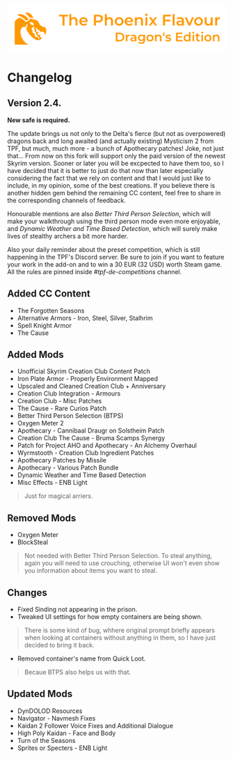 ![image](images/Banner.webp)

# Changelog

## Version 2.4.

**New safe is required.**

The update brings us not only to the Delta's fierce (but not as overpowered) dragons back and long awaited (and actually existing) Mysticism 2 from TPF,
but much, much more - a bunch of Apothecary patches! Joke, not just that...
From now on this fork will support only the paid version of the newest Skyrim version. 
Sooner or later you will be excpected to have them too, so I have decided that it is better to just do that now than later especially considering the fact that we rely
on content and that I would just like to include, in my opinion, some of the best creations. If you believe there is another hidden gem behind the remaining CC content, feel free to share in the corresponding channels of feedback.

Honourable mentions are also _Better Third Person Selection_, which will make your walkthrough using the third person mode even more enjoyable, and _Dynamic Weather and Time
Based Detection_, which will surely make lives of stealthy archers a bit more harder. 

Also your daily reminder about the preset competition, which is still happening in the TPF's Discord server. Be sure to join if you want to feature your work in the add-on and to win a 30 EUR (32 USD) worth Steam game. All the rules are pinned inside _#tpf-de-competitions_ channel.

## Added CC Content

* The Forgotten Seasons
* Alternative Armors - Iron, Steel, Silver, Stalhrim
* Spell Knight Armor
* The Cause

## Added Mods

* Unofficial Skyrim Creation Club Content Patch
* Iron Plate Armor - Properly Environment Mapped
* Upscaled and Cleaned Creation Club + Anniversary
* Creation Club Integration - Armours
* Creation Club - Misc Patches
* The Cause - Rare Curios Patch
* Better Third Person Selection (BTPS)
* Oxygen Meter 2
* Apothecary - Cannibaal Draugr on Solstheim Patch
* Creation Club The Cause - Bruma Scamps Synergy
* Patch for Project AHO and Apothecary - An Alchemy Overhaul
* Wyrmstooth - Creation Club Ingredient Patches
* Apothecary Patches by Missile
* Apothecary - Various Patch Bundle
* Dynamic Weather and Time Based Detection
* Misc Effects - ENB Light
> Just for magical arriers.

## Removed Mods

* Oxygen Meter
* BlockSteal
> Not needed with Better Third Person Selection. To steal anything, again you will need to use crouching, otherwise UI won't even show you information about items you want to steal.

## Changes

* Fixed Sinding not appearing in the prison.
* Tweaked UI settings for how empty containers are being shown.
> There is some kind of bug, whhere original prompt briefly appears when looking at containers without anything in them, so I have just decided to bring it back.
* Removed container's name from Quick Loot.
> Becaue BTPS also helps us with that.

## Updated Mods

* DynDOLOD Resources
* Navigator - Navmesh Fixes
* Kaidan 2 Follower Voice Fixes and Additional Dialogue
* High Poly Kaidan - Face and Body
* Turn of the Seasons
* Sprites or Specters - ENB Light
